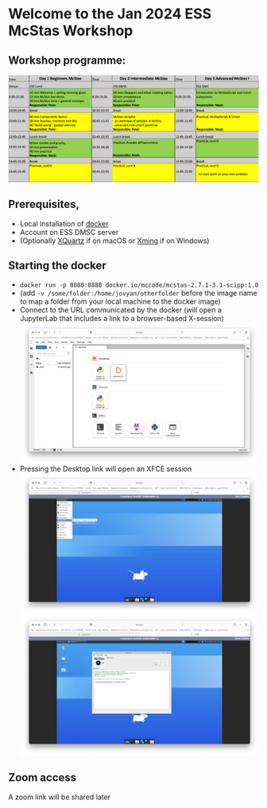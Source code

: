 # Welcome to the Jan 2024 ESS McStas Workshop

## Workshop programme:
[![Workshop programme](pics/programme.png)](https://docs.google.com/spreadsheets/d/1x_YmHhAyZquYxcbj0iaY-HADBu12bvtAuzNeIsgVlHA/edit?usp=sharing)

## Prerequisites, 
- Local installation of [docker](https://www.docker.com/products/docker-desktop)
- Account on ESS DMSC server
- (Optionally [XQuartz](https://www.xquartz.org) if on macOS or [Xming](https://sourceforge.net/projects/xming/files/latest/download) if on Windows)

## Starting the docker
- ```docker run -p 8888:8888 docker.io/mccode/mcstas-2.7.1-3.1-scipp:1.0``` 
- (add ```-v /some/folder:/home/jovyan/otherfolder``` before the image name to map a folder from your local machine to the docker image)
- Connect to the URL communicated by the docker (will open a JupyterLab that includes a link to a browser-based X-session)
![Jupyter started](pics/Jupyterlab.png)
- Pressing the Desktop link will open an XFCE session
![Finding McStas](pics/XFCE_McStas_launchers.png)
![McStas started](pics/McStas_3.1_started.png)

## Zoom access
A zoom link will be shared later
